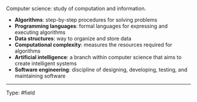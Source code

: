 Computer science: study of computation and information.

- **Algorithms**: step-by-step procedures for solving problems
- **Programming languages**: formal languages for expressing and executing algorithms
- **Data structures**: way to organize and store data
- **Computational complexity**: measures the resources required for algorithms
- **Artificial intelligence**: a branch within computer science that aims to create intelligent systems
- **Software engineering**: discipline of designing, developing, testing, and maintaining software
___
Type: #field 
